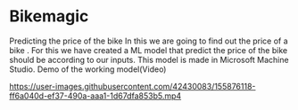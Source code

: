 # Bikemagic
Predicting the price of the bike 
In this we are going to find out the price of a bike .
For this we have created a ML model that predict the price of the bike should be according to our inputs.
This model is made in Microsoft Machine Studio.
Demo of the working model(Video)



https://user-images.githubusercontent.com/42430083/155876118-ff6a040d-ef37-490a-aaa1-1d67dfa853b5.mp4


